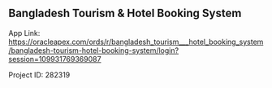 ## Bangladesh Tourism & Hotel Booking System

App Link: https://oracleapex.com/ords/r/bangladesh_tourism___hotel_booking_system/bangladesh-tourism-hotel-booking-system/login?session=109931769369087

Project ID: 282319
